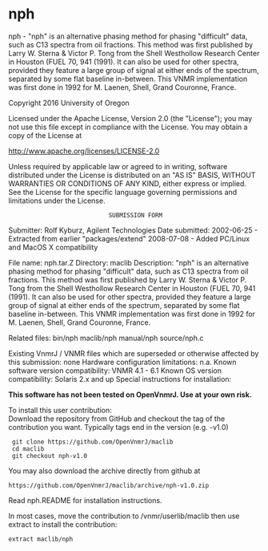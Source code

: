 # nph
 nph - "nph" is an alternative phasing method for phasing "difficult" data,
 such as C13 spectra from oil fractions. This method was first published
 by Larry W. Sterna & Victor P. Tong from the Shell Westhollow Research
 Center in Houston (FUEL 70, 941 (1991). It can also be used for other
 spectra, provided they feature a large group of signal at either ends
 of the spectrum, separated by some flat baseline in-between. This
 VNMR implementation was first done in 1992 for M. Laenen, Shell,
 Grand Couronne, France.

 Copyright 2016 University of Oregon

 Licensed under the Apache License, Version 2.0 (the "License");
 you may not use this file except in compliance with the License.
 You may obtain a copy of the License at

   http://www.apache.org/licenses/LICENSE-2.0

 Unless required by applicable law or agreed to in writing, software
 distributed under the License is distributed on an "AS IS" BASIS,
 WITHOUT WARRANTIES OR CONDITIONS OF ANY KIND, either express or implied.
 See the License for the specific language governing permissions and
 limitations under the License.

                                SUBMISSION FORM

Submitter:      Rolf Kyburz, Agilent Technologies
Date submitted: 2002-06-25 - Extracted from earlier "packages/extend"
                2008-07-08 - Added PC/Linux and MacOS X compatibility

File name:      nph.tar.Z
Directory:      maclib
Description:    "nph" is an alternative phasing method for phasing "difficult"
                data, such as C13 spectra from oil fractions. This method was
                first published by Larry W. Sterna & Victor P. Tong from the
                Shell Westhollow Research Center in Houston (FUEL 70, 941
                (1991). It can also be used for other spectra, provided they
                feature a large group of signal at either ends of the
                spectrum, separated by some flat baseline in-between.
                This VNMR implementation was first done in 1992 for M. Laenen,
                Shell, Grand Couronne, France.

Related files:  bin/nph      maclib/nph   manual/nph   source/nph.c

Existing VnmrJ / VNMR files which are superseded or
otherwise affected by this submission:  none
Hardware configuration limitations:     n.a.
Known software version compatibility:   VNMR 4.1 - 6.1
Known OS version compatibility:         Solaris 2.x and up
Special instructions for installation:

**This software has not been tested on OpenVnmrJ. Use at your own risk.**

To install this user contribution:  
Download the repository from GitHub and checkout the tag of the contribution you want.
Typically tags end in the version (e.g. -v1.0)

     git clone https://github.com/OpenVnmrJ/maclib  
     cd maclib  
     git checkout nph-v1.0


You may also download the archive directly from github at

    https://github.com/OpenVnmrJ/maclib/archive/nph-v1.0.zip

Read nph.README for installation instructions.

In most cases, move the contribution to /vnmr/userlib/maclib 
then use extract to install the contribution:  

    extract maclib/nph